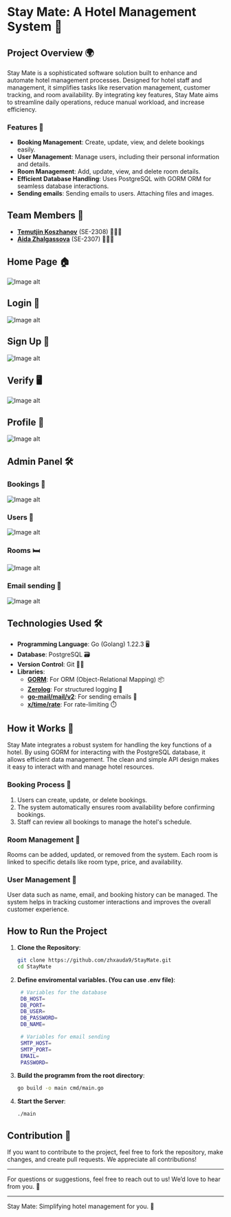 # **Stay Mate: A Hotel Management System** 🏨

## **Project Overview** 🌍
Stay Mate is a sophisticated software solution built to enhance and automate hotel management processes. Designed for hotel staff and management, it simplifies tasks like reservation management, customer tracking, and room availability. By integrating key features, Stay Mate aims to streamline daily operations, reduce manual workload, and increase efficiency.

### **Features** 🚀
- **Booking Management**: Create, update, view, and delete bookings easily.
- **User Management**: Manage users, including their personal information and details.
- **Room Management**: Add, update, view, and delete room details.
- **Efficient Database Handling**: Uses PostgreSQL with GORM ORM for seamless database interactions.
- **Sending emails**: Sending emails to users. Attaching files and images.

## **Team Members** 👥
- **[Temutjin Koszhanov](https://github.com/Temutjin2k)** (SE-2308) 👨🏻‍💻
- **[Aida Zhalgassova](https://github.com/zhxauda9)** (SE-2307) 👩🏻‍💻

## **Home Page** 🏠
![Image alt](https://github.com/zhxauda9/StayMate/raw/main/assets/home.png)

## **Login** 👤
![Image alt](https://github.com/zhxauda9/StayMate/blob/main/assets/login.png)

## **Sign Up** 👤
![Image alt](https://github.com/zhxauda9/StayMate/blob/main/assets/signup.png)

## **Verify** 🖥️
![Image alt](https://github.com/zhxauda9/StayMate/blob/main/assets/verify.png)

## **Profile** 👤
![Image alt](https://github.com/zhxauda9/StayMate/blob/main/assets/profile.png)

## **Admin Panel** 🛠️
### **Bookings** 📅
![Image alt](https://github.com/zhxauda9/StayMate/blob/main/assets/bookings.png)
### **Users** 👤
![Image alt](https://github.com/zhxauda9/StayMate/blob/main/assets/image.png)
### **Rooms** 🛏️
![Image alt](https://github.com/zhxauda9/StayMate/blob/main/assets/rooms.png)
### **Email sending** 📧
![Image alt](https://github.com/zhxauda9/StayMate/raw/main/assets/email.png)

## **Technologies Used** 🛠️
- **Programming Language**: Go (Golang) 1.22.3 🖥️
- **Database**: PostgreSQL 🗃️
- **Version Control**: Git 🧑‍💻
- **Libraries**:
    - **[GORM](https://github.com/go-gorm/gorm)**: For ORM (Object-Relational Mapping) 📦
    - **[Zerolog](https://github.com/rs/zerolog)**: For structured logging 📜
    - **[go-mail/mail/v2](https://github.com/go-gomail/gomail)**: For sending emails 📧  
    - **[x/time/rate](https://pkg.go.dev/golang.org/x/time/rate)**: For rate-limiting ⏱️ 

## **How it Works** 🔄
Stay Mate integrates a robust system for handling the key functions of a hotel. By using GORM for interacting with the PostgreSQL database, it allows efficient data management. The clean and simple API design makes it easy to interact with and manage hotel resources.

### **Booking Process** 📲
1. Users can create, update, or delete bookings.
2. The system automatically ensures room availability before confirming bookings.
3. Staff can review all bookings to manage the hotel's schedule.

### **Room Management** 🏨
Rooms can be added, updated, or removed from the system. Each room is linked to specific details like room type, price, and availability.

### **User Management** 👥
User data such as name, email, and booking history can be managed. The system helps in tracking customer interactions and improves the overall customer experience.


## How to Run the Project

1. **Clone the Repository**:
   ```bash
   git clone https://github.com/zhxauda9/StayMate.git
   cd StayMate
   ```
2. **Define enviromental variables. (You can use .env file)**:
   ```bash
    # Variables for the database
    DB_HOST=
    DB_PORT=
    DB_USER=
    DB_PASSWORD=
    DB_NAME=

    # Variables for email sending
    SMTP_HOST=
    SMTP_PORT=
    EMAIL=
    PASSWORD=
   ```
3. **Build the programm from the root directory**:
   ```bash
   go build -o main cmd/main.go
   ```

4. **Start the Server**:
   ```bash
   ./main
   ```

## **Contribution** 📝
If you want to contribute to the project, feel free to fork the repository, make changes, and create pull requests. We appreciate all contributions!

---

For questions or suggestions, feel free to reach out to us! We’d love to hear from you. 💬

---
Stay Mate: Simplifying hotel management for you. 🌟
